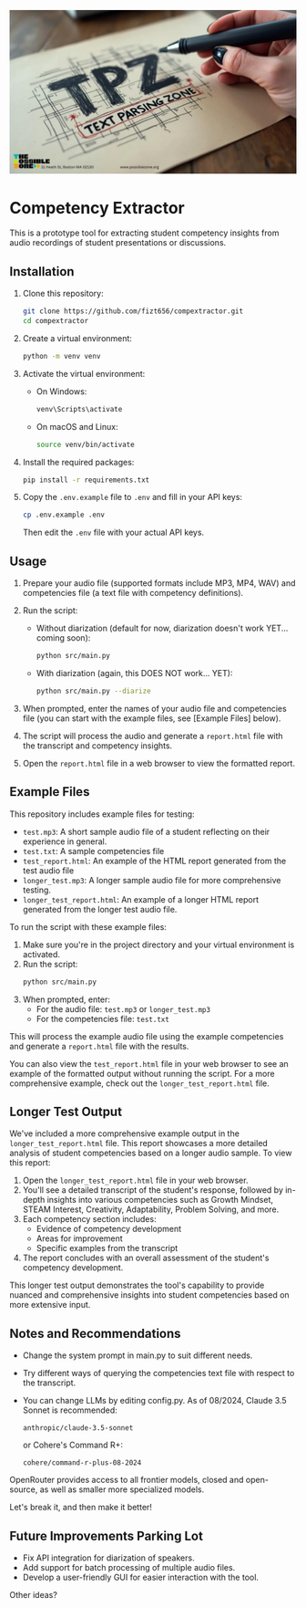 ![Competency Extractor](banner.jpg)

# Competency Extractor

This is a prototype tool for extracting student competency insights from audio recordings of student presentations or discussions.

## Installation

1. Clone this repository:
   ```bash
   git clone https://github.com/fizt656/compextractor.git
   cd compextractor
   ```

2. Create a virtual environment:
   ```bash
   python -m venv venv
   ```

3. Activate the virtual environment:
   - On Windows:
     ```bash
     venv\Scripts\activate
     ```
   - On macOS and Linux:
     ```bash
     source venv/bin/activate
     ```

4. Install the required packages:
   ```bash
   pip install -r requirements.txt
   ```

5. Copy the `.env.example` file to `.env` and fill in your API keys:
   ```bash
   cp .env.example .env
   ```
   Then edit the `.env` file with your actual API keys.

## Usage

1. Prepare your audio file (supported formats include MP3, MP4, WAV) and competencies file (a text file with competency definitions).

2. Run the script:
   - Without diarization (default for now, diarization doesn't work YET... coming soon):
     ```bash
     python src/main.py
     ```
   - With diarization (again, this DOES NOT work... YET):
     ```bash
     python src/main.py --diarize
     ```

3. When prompted, enter the names of your audio file and competencies file (you can start with the example files, see [Example Files] below).

4. The script will process the audio and generate a `report.html` file with the transcript and competency insights.

5. Open the `report.html` file in a web browser to view the formatted report.

## Example Files

This repository includes example files for testing:

- `test.mp3`: A short sample audio file of a student reflecting on their experience in general.
- `test.txt`: A sample competencies file
- `test_report.html`: An example of the HTML report generated from the test audio file
- `longer_test.mp3`: A longer sample audio file for more comprehensive testing.
- `longer_test_report.html`: An example of a longer HTML report generated from the longer test audio file.

To run the script with these example files:

1. Make sure you're in the project directory and your virtual environment is activated.
2. Run the script:
   ```bash
   python src/main.py
   ```
3. When prompted, enter:
   - For the audio file: `test.mp3` or `longer_test.mp3`
   - For the competencies file: `test.txt`

This will process the example audio file using the example competencies and generate a `report.html` file with the results.

You can also view the `test_report.html` file in your web browser to see an example of the formatted output without running the script. For a more comprehensive example, check out the `longer_test_report.html` file.

## Longer Test Output

We've included a more comprehensive example output in the `longer_test_report.html` file. This report showcases a more detailed analysis of student competencies based on a longer audio sample. To view this report:

1. Open the `longer_test_report.html` file in your web browser.
2. You'll see a detailed transcript of the student's response, followed by in-depth insights into various competencies such as Growth Mindset, STEAM Interest, Creativity, Adaptability, Problem Solving, and more.
3. Each competency section includes:
   - Evidence of competency development
   - Areas for improvement
   - Specific examples from the transcript
4. The report concludes with an overall assessment of the student's competency development.

This longer test output demonstrates the tool's capability to provide nuanced and comprehensive insights into student competencies based on more extensive input.

## Notes and Recommendations

- Change the system prompt in main.py to suit different needs.  

- Try different ways of querying the competencies text file with respect to the transcript.

- You can change LLMs by editing config.py. As of 08/2024, Claude 3.5 Sonnet is recommended:

  ```
  anthropic/claude-3.5-sonnet
  ``` 

  or Cohere's Command R+: 
  ```
  cohere/command-r-plus-08-2024
  ```

OpenRouter provides access to all frontier models, closed and open-source, as well as smaller more specialized models.

Let's break it, and then make it better!

## Future Improvements Parking Lot

- Fix API integration for diarization of speakers.
- Add support for batch processing of multiple audio files.
- Develop a user-friendly GUI for easier interaction with the tool.

Other ideas?